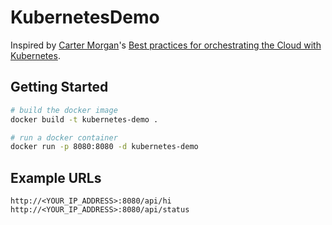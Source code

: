 # KubernetesDemo

Inspired by [Carter Morgan](https://github.com/askcarter)'s [Best practices for orchestrating the Cloud with Kubernetes](https://www.youtube.com/watch?v=21hXNReWsUU).

## Getting Started

```bash
# build the docker image
docker build -t kubernetes-demo .

# run a docker container
docker run -p 8080:8080 -d kubernetes-demo
```

## Example URLs

```console
http://<YOUR_IP_ADDRESS>:8080/api/hi
http://<YOUR_IP_ADDRESS>:8080/api/status
```
